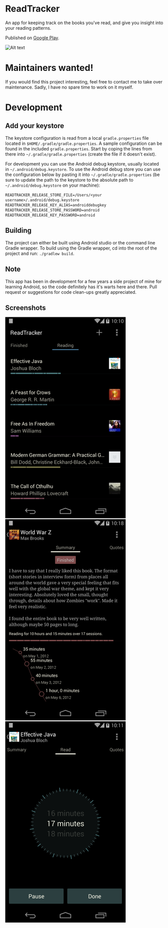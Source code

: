 # ReadTracker

An app for keeping track on the books you've read, and give you insight into your reading patterns.

Published on [Google Play](https://play.google.com/store/apps/details?id=com.readtracker).

![Alt text](https://travis-ci.org/christoffer/readtracker.svg?branch=master "Build status")

# Maintainers wanted!

If you would find this project interesting, feel free to contact me to take over maintenance. Sadly, I have no spare time to work on it myself.

# Development

## Add your keystore

The keystore configuration is read from a local `gradle.properties` file located in `$HOME/.gradle/gradle.properties`. A sample configuration can be found in the included `gradle.properties`. Start by coping the lines from there into `~/.gradle/gradle.properties` (create the file if it doesn't exist).

For development you can use the Android debug keystore, usually located in `~/.android/debug.keystore`. To use the Android debug store you can use the configuration below by pasting it into `~/.gradle/gradle.properties` (be sure to update the path to the keystore to the absolute path to `~/.android/debug.keystore` on your machine):

```
READTRACKER_RELEASE_STORE_FILE=/Users/<your username>/.android/debug.keystore
READTRACKER_RELEASE_KEY_ALIAS=androiddebugkey
READTRACKER_RELEASE_STORE_PASSWORD=android
READTRACKER_RELEASE_KEY_PASSWORD=android
```

## Building

The project can either be built using Android studio or the command line Gradle wrapper. To build using the Gradle wrapper, cd into the root of the project and run: `./gradlew build`.

## Note

This app has been in development for a few years a side project of mine for learning Android, so the code definitely has it's warts here and there. Pull request or suggestions for code clean-ups greatly appreciated.

## Screenshots

![Alt text](/gh-img/home.png?raw=true "Home screen")
![Alt text](/gh-img/session-log.png?raw=true "Session Log")
![Alt text](/gh-img/tracking.png?raw=true "Time tracking")
